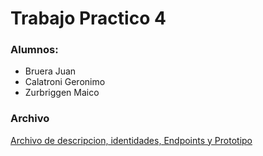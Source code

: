 # Trabajo Practico 4
### Alumnos:
 - Bruera Juan
 - Calatroni Geronimo
 - Zurbriggen Maico

### Archivo
[Archivo de descripcion, identidades, Endpoints y Prototipo](https://docs.google.com/document/d/1D2mYImE8H7e8uhAbV_8p6Cc1hS7EOYZPiBl4JRvtPj4/edit?tab=t.0)

